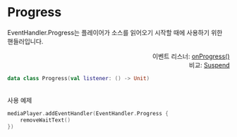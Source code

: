 # Progress

EventHandler.Progress는 플레이어가 소스를 읽어오기 시작할 때에 사용하기 위한 핸들러입니다.

<div align="right">
이벤트 리스너: <a href="../event_listeners//on_progress.md">onProgress()</a><br>
비교: <a href="./suspend.md">Suspend</a>
</div>

```kotlin
data class Progress(val listener: () -> Unit)
```

\
사용 예제
```kotlin
mediaPlayer.addEventHandler(EventHandler.Progress {
    removeWaitText()
})
```